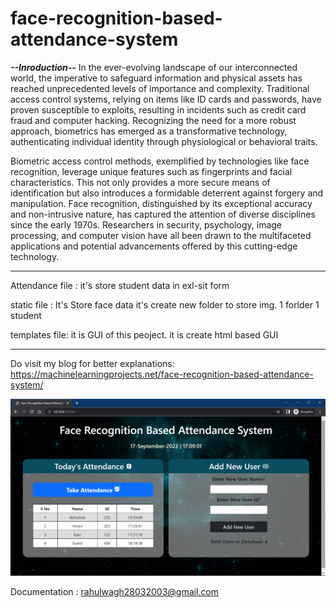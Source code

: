 # face-recognition-based-attendance-system

***--Inroduction--***
In the ever-evolving landscape of our interconnected world, the imperative to safeguard information and physical assets has reached unprecedented levels of importance and complexity. Traditional access control systems, relying on items like ID cards and passwords, have proven susceptible to exploits, resulting in incidents such as credit card fraud and computer hacking. Recognizing the need for a more robust approach, biometrics has emerged as a transformative technology, authenticating individual identity through physiological or behavioral traits.

Biometric access control methods, exemplified by technologies like face recognition, leverage unique features such as fingerprints and facial characteristics. This not only provides a more secure means of identification but also introduces a formidable deterrent against forgery and manipulation. Face recognition, distinguished by its exceptional accuracy and non-intrusive nature, has captured the attention of diverse disciplines since the early 1970s. Researchers in security, psychology, image processing, and computer vision have all been drawn to the multifaceted applications and potential advancements offered by this cutting-edge technology.

-----------------------------------------------------------------------------------------------------------------------------

Attendance file : it's store student data in exl-sit form 

static file : It's Store face data 
              it's create new folder to store img. 1 forlder 1 student

templates file: it is GUI of this peoject. it is create html based GUI

-------------------------------------------------------------------------------------------------------------------------------

Do visit my blog for better explanations: https://machinelearningprojects.net/face-recognition-based-attendance-system/

![alt text](ss.png)

Documentation : rahulwagh28032003@gmail.com

